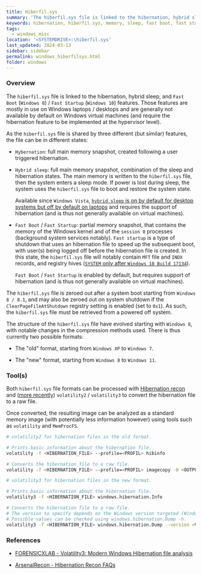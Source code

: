 ```yaml
---
title: Hiberfil.sys
summary: 'The hiberfil.sys file is linked to the hibernation, hybrid sleep, and Fast Boot (Windows 8) / Fast Startup (Windows 10) features. Those features are mostly in use on Windows laptops / desktops and are generally not available by default on Windows virtual machines.\n\nAs the hiberfil.sys file is shared by three features, the file can be in various states with its content being either a partial or a full memory snapshot. The partial memory snapshot, linked to the Fast Boot / Fast Startup feature, contains the Windows kernel and session 0 processes memory, notably including the MFT and registry hives.\n\nThe hiberfil.sys file is zeroed out after a system boot starting from Windows 8 / 8.1 and must thus be retrieved from a powered off system.\n\nThe structure of the hiberfil.sys file has evolved starting with Windows 8. Both the old and new formats can be analyzed using volatility, by first converting the hibernation file to a raw file using volatilty3's windows.hibernation.Dump plugin.'
keywords: hibernation, hiberfil.sys, memory, sleep, fast boot, fast startup, ClearPageFileAtShutdown, volatility, hibernation recon, hibernation.Dump
tags:
  - windows_misc
location: '<SYSTEMDRIVE>:\hiberfil.sys'
last_updated: 2024-03-13
sidebar: sidebar
permalink: windows_hiberfilsys.html
folder: windows
---
```


### Overview

The `hiberfil.sys` file is linked to the hibernation, hybrid sleep, and
`Fast Boot` (`Windows 8`) / `Fast Startup` (`Windows 10`) features. Those
features are mostly in use on Windows laptops / desktops and are generally not
available by default on Windows virtual machines (and require the hibernation
feature to be implemented at the hypervisor level).

As the `hiberfil.sys` file is shared by three different (but similar) features,
the file can be in different states:

  - `Hybernation`: full main memory snapshot, created following a user
    triggered hibernation.

  - `Hybrid sleep`: full main memory snapshot, combination of the sleep and
    hibernation states. The main memory is written to the `hiberfil.sys` file,
    then the system enters a sleep mode. If power is lost during sleep, the
    system uses the `hiberfil.sys` file to boot and restore the system state.

    Available since `Windows Vista`,
    [`hybrid sleep` is on by default for desktop systems but off by default on laptops](https://devblogs.microsoft.com/oldnewthing/20110510-00/?p=10703)
    and requires the support of hibernation (and is thus not generally
    available on virtual machines).

  - `Fast Boot` / `Fast Startup`: partial memory snapshot, that contains the
    memory of the Windows kernel and of the `session 0` processes (background
    system services notably). `Fast startup` is a type of shutdown that uses an
    hibernation file to speed up the subsequent boot, with user(s) being logged
    off before the hibernation file is created. In this state, the
    `hiberfil.sys` file will notably contain `MFT` file and `INDX` records, and
    registry hives
    ([`SYSTEM` only after `Windows 10 Build 17134`](https://arsenalrecon.com/products/hibernation-recon/faqs)).

    `Fast Boot` / `Fast Startup` is enabled by default, but requires support of
    hibernation (and is thus not generally available on virtual machines).

The `hiberfil.sys` file is zeroed out after a system boot starting from
`Windows 8 / 8.1`, and may also be zeroed out on system shutdown if the
`ClearPageFileAtShutdown` registry setting is enabled (set to `0x1`). As such,
the `hiberfil.sys` file must be retrieved from a powered off system.

The structure of the `hiberfil.sys` file have evolved starting with
`Windows 8`, with notable changes in the compression methods used. There is
thus currently two possible formats:

  - The "old" format, starting from `Windows XP` to `Windows 7`.

  - The "new" format, starting from `Windows 8` to `Windows 11`.

### Tool(s)

Both `hiberfil.sys` file formats can be processed with
[Hibernation recon](https://arsenalrecon.com/downloads)
and ([more recently](https://www.forensicxlab.com/posts/hibernation/))
`volatility2` / `volatility3` to convert the hibernation file to a raw file.

Once converted, the resulting image can be analyzed as a standard memory
image (with potentially less information however) using tools such as
`volatility` and `MemProcFS`.

```bash
# volatility2 for hibernation files in the old format.

# Prints basic information about the hibernation file.
volatility -f <HIBERNATION_FILE> --profile=<PROFIL> hibinfo

# Converts the hibernation file to a raw file.
volatility -f <HIBERNATION_FILE> --profile=<PROFIL> imagecopy -O <OUTPUT>

# volatility3 for hibernation files in the new format.

# Prints basic information about the hibernation file.
volatility3 -f <HIBERNATION_FILE> windows.hibernation.Info

# Converts the hibernation file to a raw file.
# The version to specify depends on the Windows version targeted (Windows 8/8.1 to Windows 11 23H2).
# Possible values can be checked using windows.hibernation.Dump -h.
volatility3 -f <HIBERNATION_FILE> windows.hibernation.Dump --version <VERSION>
```

### References

  - [FORENSICXLAB - Volatility3: Modern Windows Hibernation file analysis](https://www.forensicxlab.com/posts/hibernation/)

  - [ArsenalRecon - Hibernation Recon FAQs](https://arsenalrecon.com/products/hibernation-recon/faqs)
